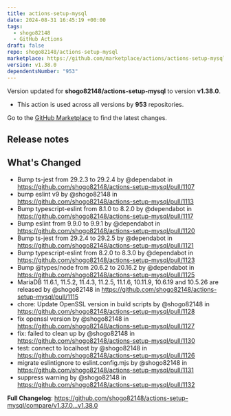 ```yaml
---
title: actions-setup-mysql
date: 2024-08-31 16:45:19 +00:00
tags:
  - shogo82148
  - GitHub Actions
draft: false
repo: shogo82148/actions-setup-mysql
marketplace: https://github.com/marketplace/actions/actions-setup-mysql
version: v1.38.0
dependentsNumber: "953"
---
```



Version updated for **shogo82148/actions-setup-mysql** to version **v1.38.0**.
- This action is used across all versions by **953** repositories.

Go to the [GitHub Marketplace](https://github.com/marketplace/actions/actions-setup-mysql) to find the latest changes.

## Release notes

## What's Changed
* Bump ts-jest from 29.2.3 to 29.2.4 by @dependabot in https://github.com/shogo82148/actions-setup-mysql/pull/1107
* bump eslint v9 by @shogo82148 in https://github.com/shogo82148/actions-setup-mysql/pull/1113
* Bump typescript-eslint from 8.1.0 to 8.2.0 by @dependabot in https://github.com/shogo82148/actions-setup-mysql/pull/1117
* Bump eslint from 9.9.0 to 9.9.1 by @dependabot in https://github.com/shogo82148/actions-setup-mysql/pull/1120
* Bump ts-jest from 29.2.4 to 29.2.5 by @dependabot in https://github.com/shogo82148/actions-setup-mysql/pull/1121
* Bump typescript-eslint from 8.2.0 to 8.3.0 by @dependabot in https://github.com/shogo82148/actions-setup-mysql/pull/1123
* Bump @types/node from 20.6.2 to 20.16.2 by @dependabot in https://github.com/shogo82148/actions-setup-mysql/pull/1125
* MariaDB 11.6.1, 11.5.2, 11.4.3, 11.2.5, 11.1.6, 10.11.9, 10.6.19 and 10.5.26 are released by @shogo82148 in https://github.com/shogo82148/actions-setup-mysql/pull/1115
* chore: Update OpenSSL version in build scripts by @shogo82148 in https://github.com/shogo82148/actions-setup-mysql/pull/1128
* fix openssl version by @shogo82148 in https://github.com/shogo82148/actions-setup-mysql/pull/1127
* fix: failed to clean up by @shogo82148 in https://github.com/shogo82148/actions-setup-mysql/pull/1130
* test: connect to localhost by @shogo82148 in https://github.com/shogo82148/actions-setup-mysql/pull/1126
* migrate eslintignore to eslint.config.mjs by @shogo82148 in https://github.com/shogo82148/actions-setup-mysql/pull/1131
* suppress warning by @shogo82148 in https://github.com/shogo82148/actions-setup-mysql/pull/1132


**Full Changelog**: https://github.com/shogo82148/actions-setup-mysql/compare/v1.37.0...v1.38.0
